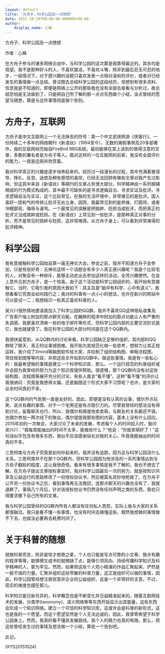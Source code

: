 ```yaml
---
layout: default
title: '方舟子、科学公园及一点随想'
date: 2015-10-24T00:00:00.000000+08:00
author:
    display_name: 心蛛
---
```


方舟子、科学公园及一点随想

作者：心蛛

在方舟子参与的诸多网络论战中，与科学公园的这次算是我靠得最近的，其余均是观望。我不是那种好斗的人，不喜欢狠话，不喜欢斗嘴，除非到最后忍无可忍的地步，一般情况下，对于感兴趣的话题只喜欢发表一点相对温和的评价，或者对已经发生的事情做一点总结。曾试图去总结科学公园的这段经历，但想到有很多资料、信息我是不知道的，即便是网络上公开的那些我也没有全部去查看与分析过，故总结恐怕是无法做到了，只能把自己所了解的那一点点东西做个小结，谈点曾经的愿望与随想，算是与这件事情彻底做个告别。

# 方舟子，互联网

方舟子是中文互联网上一个无法抹去的符号：第一个中文武侠网游《侠客行》、一份持续二十多年的网络期刊《新语丝》（1994至今）、无数的揭假事例及20多部著作。我的互联网经历始自FireBird BBS系统，最初能够在其上读到的值得注意的文章，多数的署名者是方舟子等人。面对这样的一位互联网的前辈，我没有全面评价的能力，一直是远观并欣赏着。

我对科学真正的兴趣是逐步培养起来的，经历过一段漫长的过程，其中充满着被误导、挣扎、反思、迷惑及稍有感悟的喜悦，已经无法回顾有哪些文章对我产生过影响，但这其中来自《新语丝》等期刊的文章占有很大部分。科学精神由一系列相辅相成的行为模式构成的，其中最不可缺失的是寻求逻辑自治、寻求实证及批评。寻求逻辑自治与实证，这个比较常见，在我的生活环境中，非常难见的是批评。国人喜好一团和气的传统让批评无处立身，因而，我最常见到的是恭维、打圆场，或者冷眼鄙视、侮辱与谩骂。一个最常见的误解是把挑衅、贬损当成批评，而把真正的批评又当成挑衅或贬损。在《新语丝》上常见到一些批评，是那种真正对事的分析，而不是常见的挑衅与贬损，这非常难得。从方舟子身上，可以看到非常难得的批评精神。

# 科学公园

我有意接触科学公园始自第一届无神论大会。参会之前，我并不知道方舟子会参加，只是有些好奇：无神论这样一个话题会有多少人真正感兴趣呢？我是个比较宅的人，对聚会有一种排斥，能够主动走出去参加这样的活动，全凭兴趣使然。在会上意外见到方舟子，是一个惊喜。由于这个活动是科学公园组织的，我开始有意接触它。当时，它吸引我的原因大致如下：其主旨是“脑中有科学、心中有道义”，我想看看它究竟会如何践行之；我对的科普有一点小小的想法，也许在新兴的网站中可以尝试一二；我想结识一些真正喜欢科普的人。

吴兴川很热情地邀请我加入了科学公园的QQ群。我并不喜欢QQ这种隐私收集及广告客户端上附加的那点聊天功能，在臃肿的程序中附加的那点功能让人有严重的失调感。我更喜欢清爽一些的电子邮件等形式，但科学公园内部的主要交流形式是它，我也就接受了。我在科学公园的大部分时间是在这个QQ群内。

我很快留意到，从QQ群内的讨论来看，科学公园缺乏足够的组织，其内部的QQ群除了聊天，真正的议事很困难。我开始为其规范化做一些思考，想努力让其正规运转。我介绍了Xmind等脑图软件给大家，并绘制了组织结构图、审稿流程图、项目规划图等等内容，并把这些文件贴到QQ群中。做这些事情，我是有一些私心的：我最希望做的事情是建立一个科学知识库，那么，一个运行规范的科普组织或许会因为我曾经的努力为这个知识库提供帮助。很遗憾，那个QQ群内没有对这些结构图、流程图等展开充分的讨论，有些人直言“看不懂”。这种“看不懂”的评价让我很纳闷：究竟是我想得太偏，还是脑图这个形式大家不习惯呢？也许，是大家的业余时间真的不多。

这个QQ群内的气氛倒一直是友好的，因此，即便是没有认真的议事，偶尔开点玩笑、说点有趣的事情，对于一个宅男还是有点吸引力的。尽管我曾经的想法没有得到讨论，留着聊天也行，所以，我偶尔有限度地卖卖萌，与群友的关系都还不错。也偶尔参加一两次线下的聚会，偶尔提提我那些图的内容，基本上没有什么回应。2015年初的一次聚会，大家讨论了未来的发展，考虑每个人的时间投入时，我问吴兴川：“我每周能抽出的时间不太多，能做些什么？”他说：“你就卖萌好了！”这句话似乎包含有很多东西，我似乎应该感谢站长对我的关心，毕竟我能抽出的时间真的不多。

三思柯南与方舟子究竟是如何吵起来的，我并没有追踪，因为这与科学公园没什么关系。三思柯南并不在那个QQ群内，但科学公园因为他涉及的一系列事情达到与方舟子翻脸的程度，这让我很奇怪。看来有很多事情是我不了解的，我也不想去了解。在方舟子提出文章授权事宜时，我对科学公园最后一次的努力，就是按知识共享及公益运行的思路修改了一份授权协议书，然后被莫名其妙地枪毙了。在方舟子公开另一份协议书之后，看到事情再无法挽回，连那点聊天的兴趣也没有了，我就退群了。事隔几个月后，针对该授权协议书仍然没有任何声明之类的东西，我也只得要求撤下自己所有的文章。

我与科学公园曾经的QQ群内所有人都没有任何私人恩怨，实际上我与大家的关系都很融洽。我只是看不懂一些事情，也没有时间去搞懂这些。既然我想做的事情做不下去，也就没必要再去耗费时间了。

# 关于科普的随想

就做科普而言，除非是惊才绝艳之辈，个人也只能是写点可靠的小文章、做点有趣的程序等等，能够撰文成书的就稀缺了点，能够引领风向、持续传播科学知识及科学精神的人，更为罕见。然而，如果把这些个人短小精湛的作品汇聚起来，俨然是一股不错的力量。汇聚并组织这些零散的科普力量，这正是组织可以做的事情，因此，科学公园曾经想注册民营非企业的公益组织，这是一个非常好的主意。不过，现实的难度也摆在那儿。

科学知识是日新月异的，科学概念也是不断变化并日益精准起来的。随着互联网技术的发展，分类学(taxonomy)、语义网络等等东西开始显示出其能量，这些东西会形成一个知识网络。建立一个可信的科学知识库，这或许会是科普的新形式，这也是我的一个愿望。而这个愿望显然是个人无法达成的，因此，我曾寄希望于科学公园身上。然而，我真的看不懂其发展路线，我个人的精力也真的有限。那么，把这些曾经发生过的事情及想法做一个小结，算是一个告别吧。

此记。

(XYS20151024)

